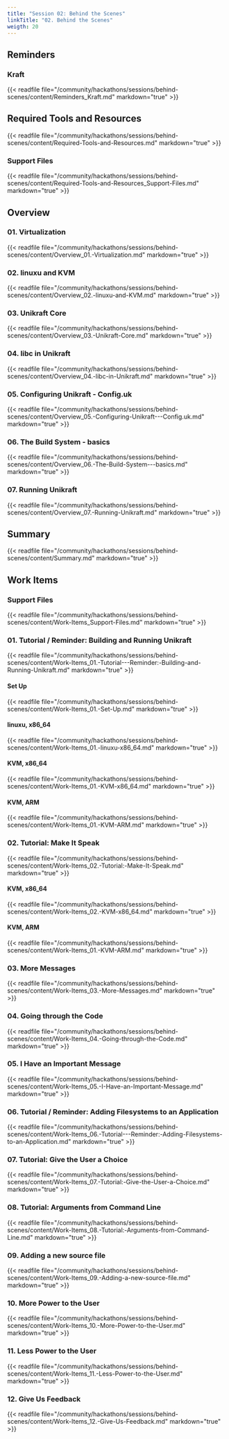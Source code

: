 ```yaml
---
title: "Session 02: Behind the Scenes"
linkTitle: "02. Behind the Scenes"
weigth: 20
---
```


## Reminders

### Kraft

{{< readfile file="/community/hackathons/sessions/behind-scenes/content/Reminders_Kraft.md" markdown="true" >}}

## Required Tools and Resources

{{< readfile file="/community/hackathons/sessions/behind-scenes/content/Required-Tools-and-Resources.md" markdown="true" >}}

### Support Files

{{< readfile file="/community/hackathons/sessions/behind-scenes/content/Required-Tools-and-Resources_Support-Files.md" markdown="true" >}}

## Overview

### 01. Virtualization

{{< readfile file="/community/hackathons/sessions/behind-scenes/content/Overview_01.-Virtualization.md" markdown="true" >}}

### 02. linuxu and KVM

{{< readfile file="/community/hackathons/sessions/behind-scenes/content/Overview_02.-linuxu-and-KVM.md" markdown="true" >}}

### 03. Unikraft Core

{{< readfile file="/community/hackathons/sessions/behind-scenes/content/Overview_03.-Unikraft-Core.md" markdown="true" >}}

### 04. libc in Unikraft

{{< readfile file="/community/hackathons/sessions/behind-scenes/content/Overview_04.-libc-in-Unikraft.md" markdown="true" >}}

### 05. Configuring Unikraft - Config.uk

{{< readfile file="/community/hackathons/sessions/behind-scenes/content/Overview_05.-Configuring-Unikraft---Config.uk.md" markdown="true" >}}

### 06. The Build System - basics

{{< readfile file="/community/hackathons/sessions/behind-scenes/content/Overview_06.-The-Build-System---basics.md" markdown="true" >}}

### 07. Running Unikraft

{{< readfile file="/community/hackathons/sessions/behind-scenes/content/Overview_07.-Running-Unikraft.md" markdown="true" >}}

## Summary

{{< readfile file="/community/hackathons/sessions/behind-scenes/content/Summary.md" markdown="true" >}}

## Work Items

### Support Files

{{< readfile file="/community/hackathons/sessions/behind-scenes/content/Work-Items_Support-Files.md" markdown="true" >}}

### 01. Tutorial / Reminder: Building and Running Unikraft

{{< readfile file="/community/hackathons/sessions/behind-scenes/content/Work-Items_01.-Tutorial---Reminder:-Building-and-Running-Unikraft.md" markdown="true" >}}

#### Set Up

{{< readfile file="/community/hackathons/sessions/behind-scenes/content/Work-Items_01.-Set-Up.md" markdown="true" >}}

#### linuxu, x86_64

{{< readfile file="/community/hackathons/sessions/behind-scenes/content/Work-Items_01.-linuxu-x86_64.md" markdown="true" >}}

#### KVM, x86_64

{{< readfile file="/community/hackathons/sessions/behind-scenes/content/Work-Items_01.-KVM-x86_64.md" markdown="true" >}}

#### KVM, ARM

{{< readfile file="/community/hackathons/sessions/behind-scenes/content/Work-Items_01.-KVM-ARM.md" markdown="true" >}}

### 02. Tutorial: Make It Speak

{{< readfile file="/community/hackathons/sessions/behind-scenes/content/Work-Items_02.-Tutorial:-Make-It-Speak.md" markdown="true" >}}

#### KVM, x86_64

{{< readfile file="/community/hackathons/sessions/behind-scenes/content/Work-Items_02.-KVM-x86_64.md" markdown="true" >}}

#### KVM, ARM

{{< readfile file="/community/hackathons/sessions/behind-scenes/content/Work-Items_01.-KVM-ARM.md" markdown="true" >}}

### 03. More Messages

{{< readfile file="/community/hackathons/sessions/behind-scenes/content/Work-Items_03.-More-Messages.md" markdown="true" >}}

### 04. Going through the Code

{{< readfile file="/community/hackathons/sessions/behind-scenes/content/Work-Items_04.-Going-through-the-Code.md" markdown="true" >}}

### 05. I Have an Important Message

{{< readfile file="/community/hackathons/sessions/behind-scenes/content/Work-Items_05.-I-Have-an-Important-Message.md" markdown="true" >}}

### 06. Tutorial / Reminder: Adding Filesystems to an Application

{{< readfile file="/community/hackathons/sessions/behind-scenes/content/Work-Items_06.-Tutorial---Reminder:-Adding-Filesystems-to-an-Application.md" markdown="true" >}}

### 07. Tutorial: Give the User a Choice

{{< readfile file="/community/hackathons/sessions/behind-scenes/content/Work-Items_07.-Tutorial:-Give-the-User-a-Choice.md" markdown="true" >}}

### 08. Tutorial: Arguments from Command Line

{{< readfile file="/community/hackathons/sessions/behind-scenes/content/Work-Items_08.-Tutorial:-Arguments-from-Command-Line.md" markdown="true" >}}

### 09. Adding a new source file

{{< readfile file="/community/hackathons/sessions/behind-scenes/content/Work-Items_09.-Adding-a-new-source-file.md" markdown="true" >}}

### 10. More Power to the User

{{< readfile file="/community/hackathons/sessions/behind-scenes/content/Work-Items_10.-More-Power-to-the-User.md" markdown="true" >}}

### 11. Less Power to the User

{{< readfile file="/community/hackathons/sessions/behind-scenes/content/Work-Items_11.-Less-Power-to-the-User.md" markdown="true" >}}

### 12. Give Us Feedback

{{< readfile file="/community/hackathons/sessions/behind-scenes/content/Work-Items_12.-Give-Us-Feedback.md" markdown="true" >}}
